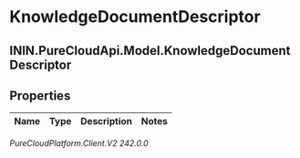 # KnowledgeDocumentDescriptor

## ININ.PureCloudApi.Model.KnowledgeDocumentDescriptor

## Properties

|Name | Type | Description | Notes|
|------------ | ------------- | ------------- | -------------|



_PureCloudPlatform.Client.V2 242.0.0_
